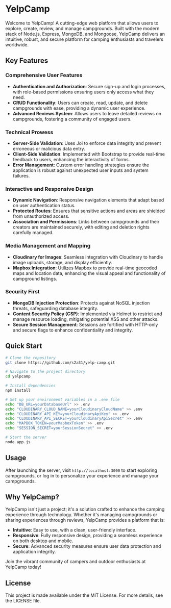 # YelpCamp

Welcome to YelpCamp! A cutting-edge web platform that allows users to explore, create, review, and manage campgrounds. Built with the modern stack of Node.js, Express, MongoDB, and Mongoose, YelpCamp delivers an intuitive, robust, and secure platform for camping enthusiasts and travelers worldwide.

## Key Features

### Comprehensive User Features
- **Authentication and Authorization**: Secure sign-up and login processes, with role-based permissions ensuring users only access what they need.
- **CRUD Functionality**: Users can create, read, update, and delete campgrounds with ease, providing a dynamic user experience.
- **Advanced Reviews System**: Allows users to leave detailed reviews on campgrounds, fostering a community of engaged users.

### Technical Prowess
- **Server-Side Validation**: Uses Joi to enforce data integrity and prevent erroneous or malicious data entry.
- **Client-Side Validation**: Implemented with Bootstrap to provide real-time feedback to users, enhancing the interactivity of forms.
- **Error Management**: Custom error handling strategies ensure the application is robust against unexpected user inputs and system failures.

### Interactive and Responsive Design
- **Dynamic Navigation**: Responsive navigation elements that adapt based on user authentication status.
- **Protected Routes**: Ensures that sensitive actions and areas are shielded from unauthorized access.
- **Association and Permissions**: Links between campgrounds and their creators are maintained securely, with editing and deletion rights carefully managed.

### Media Management and Mapping
- **Cloudinary for Images**: Seamless integration with Cloudinary to handle image uploads, storage, and display efficiently.
- **Mapbox Integration**: Utilizes Mapbox to provide real-time geocoded maps and location data, enhancing the visual appeal and functionality of campground listings.

### Security First
- **MongoDB Injection Protection**: Protects against NoSQL injection threats, safeguarding database integrity.
- **Content Security Policy (CSP)**: Implemented via Helmet to restrict and manage resource loading, mitigating potential XSS and other attacks.
- **Secure Session Management**: Sessions are fortified with HTTP-only and secure flags to enhance confidentiality and integrity.

## Quick Start

```bash
# Clone the repository
git clone https://github.com/s2a31/yelp-camp.git

# Navigate to the project directory
cd yelpcamp

# Install dependencies
npm install

# Set up your environment variables in a .env file
echo "DB_URL=yourDatabaseUrl" >> .env
echo "CLOUDINARY_CLOUD_NAME=yourCloudinaryCloudName" >> .env
echo "CLOUDINARY_API_KEY=yourCloudinaryApiKey" >> .env
echo "CLOUDINARY_API_SECRET=yourCloudinaryApiSecret" >> .env
echo "MAPBOX_TOKEN=yourMapboxToken" >> .env
echo "SESSION_SECRET=yourSessionSecret" >> .env

# Start the server
node app.js
```

## Usage

After launching the server, visit `http://localhost:3000` to start exploring campgrounds, or log in to personalize your experience and manage your campgrounds.

## Why YelpCamp?

YelpCamp isn't just a project; it's a solution crafted to enhance the camping experience through technology. Whether it's managing campgrounds or sharing experiences through reviews, YelpCamp provides a platform that is:

- **Intuitive**: Easy to use, with a clean, user-friendly interface.
- **Responsive**: Fully responsive design, providing a seamless experience on both desktop and mobile.
- **Secure**: Advanced security measures ensure user data protection and application integrity.

Join the vibrant community of campers and outdoor enthusiasts at YelpCamp today!

## License

This project is made available under the MIT License. For more details, see the LICENSE file.
